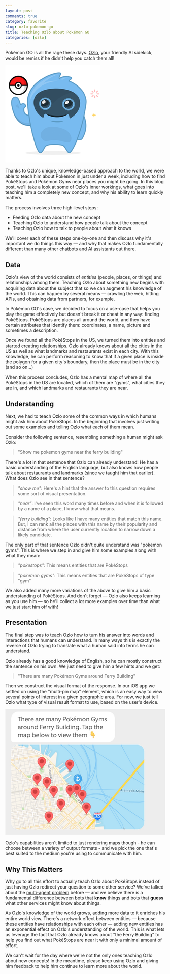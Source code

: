 ```yaml
---
layout: post
comments: true
category: favorite
slug: ozlo-pokemon-go
title: Teaching Ozlo about Pokémon GO
categories: [ozlo]
---
```


Pokémon GO is all the rage these days. [Ozlo](https://www.ozlo.com), your friendly AI sidekick,
would be remiss if he didn't help you catch them all!

![Ozlo learns about Pokémon GO](/images/2016/ozlo-pokemon.png)

Thanks to Ozlo's unique, knowledge-based approach to the world, we were able to teach him about
Pokémon in just under a week, including how to find PokéStops and Pokémon Gyms near places you
might be going. In this blog post, we'll take a look at some of Ozlo's inner workings,
what goes into teaching him a completely new concept, and why his ability to learn quickly matters.

The process involves three high-level steps:

- Feeding Ozlo data about the new concept
- Teaching Ozlo to understand how people talk about the concept
- Teaching Ozlo how to talk to people about what it knows

We'll cover each of these steps one-by-one and then discuss why it's important we do things this way —
and why that makes Ozlo fundamentally different than many other chatbots and AI assistants out there.

## Data

Ozlo's view of the world consists of _entities_ (people, places, or things) and relationships among them.
Teaching Ozlo about something new begins with acquiring data about the subject that so we can augment
his knowledge of the world. This can happen by several means — crawling the web, hitting APIs,
and obtaining data from partners, for example.

In Pokémon GO's case, we decided to focus on a use-case that helps you play the game effectively but
doesn't break it or cheat in any way: finding PokéStops. PokéStops are places all around the world,
and they have certain attributes that identify them: coordinates, a name, picture and sometimes a description.

Once we found all the PokéStops in the US, we turned them into entities and started creating relationships.
Ozlo already knows about all the cities in the US as well as what landmarks and restaurants exist in each city.
With this knowledge, he can perform reasoning to know that if a given place is inside the polygon for a given
city's boundary, then the place must be in the city (and so on...)

When this process concludes, Ozlo has a mental map of where all the PokéStops in the US are located,
which of them are "gyms", what cities they are in, and which landmarks and restaurants they are near.

## Understanding

Next, we had to teach Ozlo some of the common ways in which humans might ask him about PokéStops.
In the beginning that involves just writing out some examples and telling Ozlo what each of them mean.

Consider the following sentence, resembling something a human might ask Ozlo:

> "Show me pokemon gyms near the ferry building"

There's a lot in that sentence that Ozlo can already understand! He has a basic understanding of the English language,
but also knows how people talk about restaurants and landmarks (since we taught him that earlier). What does Ozlo see
in that sentence?

> _"show me"_: Here's a hint that the answer to this question requires some sort of visual presentation.

> _"near"_: I've seen this word many times before and when it is followed by a name of a place, I know what that means.

> _"ferry building"_: Looks like I have many entities that match this name. But, I can rank all the places with this
> name by their popularity and distance from where the user currently location to narrow down a likely candidate.

The only part of that sentence Ozlo didn't quite understand was "pokemon gyms". This is where we step in and give him
some examples along with what they mean:

> _"pokestops"_: This means entities that are PokéStops

> _"pokemon gyms"_: This means entities that are PokéStops of type "gym"

We also added many more variations of the above to give him a basic understanding of PokéStops. And don't forget —
Ozlo also keeps learning as you use him — so he'll collect a lot more examples over time than what we just start
him off with!

## Presentation

The final step was to teach Ozlo how to turn his answer into words and interactions that humans can understand.
In many ways this is exactly the reverse of Ozlo trying to translate what a human said into terms he can understand.

Ozlo already has a good knowledge of English, so he can mostly construct the sentence on his own. We just need to give
him a few hints and we get:

> "There are many Pokémon Gyms around Ferry Building"

Then we construct the visual format of the response. In our iOS app we settled on using the "multi-pin map" element,
which is an easy way to view several points of interest in a given geographic area. For now, we just tell Ozlo what
type of visual result format to use, based on the user's device.

![Ozlo learns about Pokémon GO](/images/2016/ozlo-pokemon-mpm.png)

Ozlo's capabilities aren't limited to just rendering maps though - he can choose between a variety of output formats -
and we pick the one that's best suited to the medium you're using to communicate with him.

## Why This Matters

Why go to all this effort to actually teach Ozlo about PokéStops instead of just having Ozlo redirect your question
to some other service? We've talked about the [multi-agent problem](http://venturebeat.com/2016/07/17/personal-assistant-bots-like-siri-and-cortana-have-a-serious-problem/) before — and we believe there is a fundamental
difference between bots that **know** things and bots that **guess** what other services might know about things.

As Ozlo's knowledge of the world grows, adding more data to it enriches his entire world view. There's a network effect
between entities — because these entities have relationships with each other — adding new entities has an exponential
effect on Ozlo's understanding of the world. This is what lets us leverage the fact that Ozlo already knows about
"the Ferry Building" to help you find out what PokéStops are near it with only a minimal amount of effort.

We can't wait for the day where we're not the only ones teaching Ozlo about new concepts! In the meantime, please keep
using Ozlo and giving him feedback to help him continue to learn more about the world.
